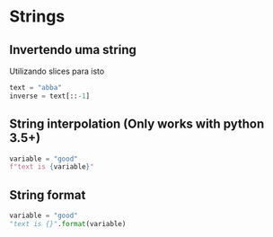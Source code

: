 # Strings 

## Invertendo uma string
Utilizando slices para isto
```python
text = "abba"
inverse = text[::-1]
```
## String interpolation (Only works with python 3.5+)
```python
variable = "good"
f"text is {variable}"
``` 
## String format
```python
variable = "good"
"text is {}".format(variable)
```